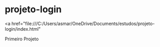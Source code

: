 # projeto-login
<a href="file:///C:/Users/asmar/OneDrive/Documents/estudos/projeto-login/index.html" <p> Primeiro Projeto </p> </a>
